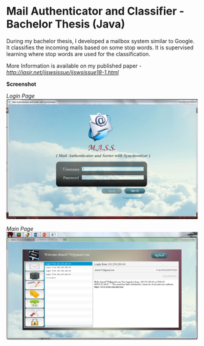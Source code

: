 # Mail Authenticator and Classifier - Bachelor Thesis (Java)

During my bachelor thesis, I developed a mailbox system similar to Google. It classifies the incoming mails based on some stop words. It is supervised learning where stop words are used for the classification. 

More Information is available on my published paper - *http://iasir.net/ijswsissue/ijswsissue18-1.html*

**Screenshot**

*Login Page*
![alt_text](https://github.com/TDeepanshPandey/Automatic_Email_Classifier_Supervised_Learning/blob/master/new%20login%20windiw.png)

*Main Page*
![alt_text](https://github.com/TDeepanshPandey/Automatic_Email_Classifier_Supervised_Learning/blob/master/main.png)


